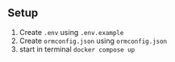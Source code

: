 ## Setup

1. Create `.env` using `.env.example`
2. Create `ormconfig.json` using `ormconfig.json`
3. start in terminal `docker compose up`
